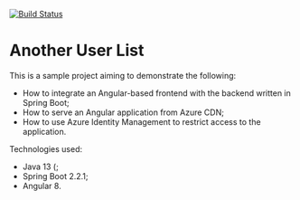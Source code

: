 [![Build Status](https://travis-ci.com/alexandernikiforov/user-list.svg?branch=master)](https://travis-ci.com/alexandernikiforov/user-list)
# Another User List
This is a sample project aiming to demonstrate the following:
* How to integrate an Angular-based frontend with the backend written in Spring Boot;
* How to serve an Angular application from Azure CDN;
* How to use Azure Identity Management to restrict access to the application.

Technologies used:
* Java 13 (;
* Spring Boot 2.2.1;
* Angular 8.
